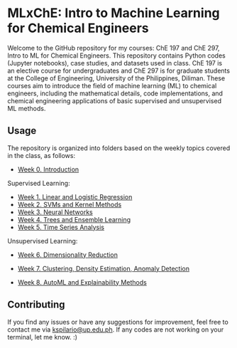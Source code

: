 # MLxChE: Intro to Machine Learning for Chemical Engineers

Welcome to the GitHub repository for my courses: ChE 197 and ChE 297, Intro to ML for Chemical Engineers. This repository contains Python codes (Jupyter notebooks), case studies, and datasets used in class. ChE 197 is an elective course for undergraduates and ChE 297 is for graduate students at the College of Engineering, University of the Philippines, Diliman. These courses aim to introduce the field of machine learning (ML) to chemical engineers, including the mathematical details, code implementations, and chemical engineering applications of basic supervised and unsupervised ML methods.

## Usage
The repository is organized into folders based on the weekly topics covered in the class, as follows:

- [Week 0. Introduction](/Week_0)

Supervised Learning:
- [Week 1. Linear and Logistic Regression](/Week_1)
- [Week 2. SVMs and Kernel Methods](/Week_2)
- [Week 3. Neural Networks](/Week_3)
- [Week 4. Trees and Ensemble Learning](/Week_4)
- [Week 5. Time Series Analysis](/Week_5)

Unsupervised Learning:
- [Week 6. Dimensionality Reduction](/Week_6)
- [Week 7. Clustering, Density Estimation, Anomaly Detection](/Week_7)

- [Week 8. AutoML and Explainability Methods](/Week_8)

## Contributing
If you find any issues or have any suggestions for improvement, feel free to contact me via kspilario@up.edu.ph. If any codes are not working on your terminal, let me know. :)
